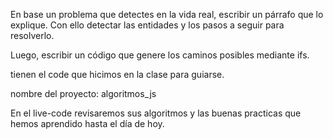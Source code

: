 En base un problema que detectes en la vida real, escribir un párrafo que lo explique. Con ello detectar las entidades y los pasos a seguir para resolverlo.

Luego, escribir un código que genere los caminos posibles mediante ifs.

tienen el code que hicimos en la clase para guiarse.

nombre del proyecto: algoritmos_js

En el live-code revisaremos sus algoritmos y las buenas practicas que hemos aprendido hasta el día de hoy.
